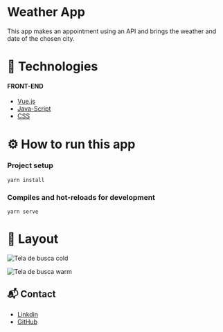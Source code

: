 # Weather App

This app makes an appointment using an API and brings the weather and date of the chosen city.

# 🚀 Technologies

#### FRONT-END

* [Vue.js](https://vuejs.org) 
* [Java-Script](https://developer.mozilla.org/en-US/docs/Glossary/JavaScript)
* [CSS](https://developer.mozilla.org/en-US/docs/Web/CSS)


# ⚙️ How to run this app

### Project setup
```
yarn install
```

### Compiles and hot-reloads for development
```
yarn serve
```

# 🎨 Layout


![Tela de busca cold](https://github.com/fredericoberchof/Weather-App-VueJs/blob/master/assets/cold.png)

![Tela de busca warm](https://github.com/fredericoberchof/Weather-App-VueJs/blob/master/assets/warm.png)


## 📬 Contact

- <a href="https://www.linkedin.com/in/frederico-berchof-69983a135/">Linkdin</a>
- <a href="https://github.com/fredericoberchof">GitHub</a>
 

